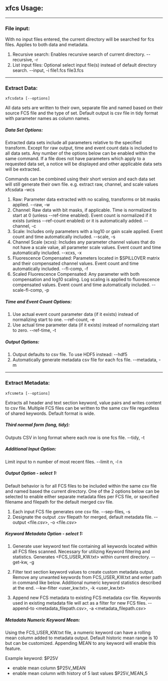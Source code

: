## xfcs Usage:
------------------------------------------------
### File input:
With no input files entered, the current directory will be searched for fcs files. Applies to both data and metadata.
1. Recursive search:
Enables recursive search of current directory.
    --recursive, -r
2. List input files:
Optional select input file(s) instead of default directory search.
    --input, -i file1.fcs file3.fcs

------------------------------------------------
### Extract Data:
    xfcsdata [--options]

All data sets are written to their own, separate file and named based on their source FCS file and the type of set. Default output is csv file in tidy format with parameter names as column names.

##### Data Set Options:
Extracted data sets include all parameters relative to the specified transform. Except for raw output, time and event count data is included to all data sets. Any number of the options below can be enabled within the same command. If a file does not have parameters which apply to a requested data set, a notice will be displayed and other applicable data sets will be extracted.

Commands can be combined using their short version and each data set will still generate their own file.
    e.g. extract raw, channel, and scale values
    xfcsdata -wcs

1. Raw:
Parameter data extracted with no scaling, transforms or bit masks applied.
    --raw, -w
2. Channel:
Raw data with bit masks, if applicable. Time is normalized to start at 0 (unless --ref-time enabled).
Event count is normalized if it exists (unless --ref-count enabled) or it is automatically added.
    --channel, -c
3. Scale:
Includes only parameters with a log10 or gain scale applied.
Event count and time automatically included.
    --scale, -s
4. Channel Scale (xcxs):
Includes any parameter channel values that do not have a scale value, all parameter scale values.
Event count and time automatically included.
    --xcxs, -x
5. Fluorescence Compensated:
Parameters located in $SPILLOVER matrix and their compensated channel values. Event count and time automatically included.
    --fl-comp, -f
6. Scaled Fluorescence Compensated:
Any parameter with both compensation and log10 scaling. Log scaling is applied to fluorescence compensated values. Event count and time automatically included.
    --scale-fl-comp, -p

##### Time and Event Count Options:
1. Use actual event count parameter data (if it exists) instead of normalizing start to one.
    --ref-count, -e
2. Use actual time parameter data (if it exists) instead of normalizing start to zero.
    --ref-time, -t

##### Output Options:
1. Output defaults to csv file. To use HDF5 instead:
    --hdf5
2. Automatically generate metadata csv file for each fcs file.
    --metadata, -m

------------------------------------------------
### Extract Metadata:
    xfcsmeta [--options]

Extracts all header and text section keyword, value pairs and writes content to csv file. Multiple FCS files can be written to the same csv file regardless of shared keywords. Default format is wide.

##### Third normal form (long, tidy):
Outputs CSV in long format where each row is one fcs file.
    --tidy, -t

##### Additional Input Option:
Limit input to n number of most recent files.
  --limit n, -l n

##### Output Option - select 1:
Default behavior is for all FCS files to be included within the same csv file and named based the current directory. One of the 2 options below can be selected to enable either separate metadata files per FCS file, or specified filename and filepath for the default merged csv file.
1. Each input FCS file generates one csv file.
    --sep-files, -s
2. Designate the output .csv filepath for merged, default metadata file.
    --output <file.csv>, -o <file.csv>

##### Keyword Metadata Option - select 1:
1. Generate user keyword text file containing all keywords located within all FCS files scanned. Necessary for utilizing Keyword filtering and statistics. Generates <FCS_USER_KW.txt> within current directory.
    --get-kw, -g

2. Filter text section keyword values to create custom metadata output. Remove any unwanted keywords from FCS_USER_KW.txt and enter path in command like below. Additional numeric keyword statistics described at the end.
    --kw-filter <user_kw.txt>, -k <user_kw.txt>

3. Append new FCS metadata to existing FCS metadata csv file. Keywords used in existing metadata file will act as a filter for new FCS files.
    --append-to <metadata_filepath.csv>, -a <metadata_filepath.csv>

##### Metadata Numeric Keyword Mean:
Using the FCS_USER_KW.txt file, a numeric keyword can have a rolling mean column added to metadata output. Default historic mean range is 10 but can be customized. Appending MEAN to any keyword will enable this feature.

Example keyword: $P25V
- enable mean column
    $P25V_MEAN
- enable mean column with history of 5 last values
    $P25V_MEAN_5
